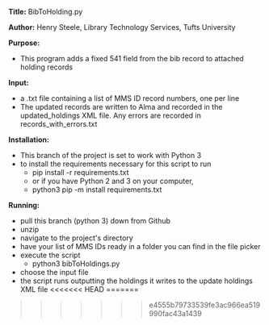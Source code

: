 **Title:** BibToHolding.py

**Author:** Henry Steele, Library Technology Services, Tufts University

**Purpose:**

- This program adds a fixed 541 field from the bib record to attached holding records

**Input:**

- a .txt file containing a list of MMS ID record numbers, one per line
- The updated records are written to Alma and recorded in the updated\_holdings XML file.  Any errors are recorded in records\_with\_errors.txt

**Installation:**

- This branch of the project is set to work with Python 3
- to install the requirements necessary for this script to run
  - pip install -r requirements.txt
  - or if you have Python 2 and 3 on your computer,
  - python3 pip -m install requirements.txt

**Running:**

- pull this branch (python 3) down from Github
- unzip
- navigate to the project&#39;s directory
- have your list of MMS IDs ready in a folder you can find in the file picker
- execute the script
  - python3 bibToHoldings.py
- choose the input file
- the script runs outputting the holdings it writes to the update holdings XML file
<<<<<<< HEAD
=======

>>>>>>> e4555b79733539fe3ac966ea519990fac43a1439
